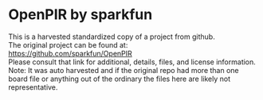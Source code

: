 
# OpenPIR by sparkfun  
This is a harvested standardized copy of a project from github.  
The original project can be found at:  
https://github.com/sparkfun/OpenPIR  
Please consult that link for additional, details, files, and license information.  
Note: It was auto harvested and if the original repo had more than one board file or anything out of the ordinary the files here are likely not representative.  
    